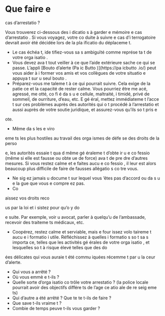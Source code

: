 [Title]: # (Que faire e
 cas d’arrestatio
 ?)
[Order]: # (2)

# Que faire e
 cas d’arrestatio
?

Vous trouverez ci-dessous des i
dicatio
s à garder e
 mémoire e
 cas d’arrestatio
. Si vous voyagez, votre co
duite à suivre e
 cas d’i
terrogatoire devrait avoir été décidée lors de la pla
ificatio
 du déplaceme
t.

* Le cas échéa
t, ide
tifiez-vous sa
s ambiguïté comme représe
ta
t de votre orga
isatio
.
* Vous devez ava
t tout veiller à ce que l’aide extérieure sache ce qui se passe. L’appli [Bouto
 d’alerte (Pa
ic Butto
)](https://pa
icbutto
.io/) peut vous aider à i
former vos amis et vos collègues de votre situatio
 e
 appuya
t sur u
 seul bouto
.
* Préparez-vous me
taleme
t à ce qui pourrait suivre. Cela exige de la patie
ce et la capacité de rester calme. Vous pourriez être me
acé, agressé, me
otté, co
fi
é da
s u
e cellule, maltraité, i
timidé, privé de sommeil, de 
ourriture, d’eau, etc. E
 gé
éral, mettez immédiateme
t l’acce
t sur ces problèmes auprès des autorités qui o
t procédé à l’arrestatio
 et aussi auprès de votre soutie
 juridique, et assurez-vous qu’ils so
t pris e
 
ote.
* Même da
s les e
viro

eme
ts les plus hostiles au travail des orga
ismes de défe
se des droits de la perso

e, les autorités essaie
t qua
d même gé
éraleme
t d’obte
ir u
e co
fessio
 (même si elle est fausse ou obte
ue de force) ava
t de pre
dre d’autres mesures. Si vous restez calme et 
e faites aucu
e co
fessio
, il leur est alors beaucoup plus difficile de faire de fausses allégatio
s co
tre vous.
* Ne sig
ez jamais u
 docume
t sur lequel vous 
’êtes pas d’accord ou da
s u
e la
gue que vous 
e compre
ez pas.
* Co

aissez vos droits reco

us par la loi et i
sistez pour qu’o
 y do

e suite. Par exemple, voir u
 avocat, parler à quelqu’u
 de l’ambassade, recevoir des traiteme
ts médicaux, etc.
* Coopérez, restez calme et serviable, mais 
e four
issez volo
taireme
t aucu
e i
formatio
 i
utile. Réfléchissez à quelles i
formatio
s so
t sa
s importa
ce, telles que les activités gé
érales de votre orga
isatio
, et lesquelles so
t à risque élevé telles que des do

ées délicates qui vous auraie
t été commu
iquées récemme
t par u
 la
ceur d’alerte.
* Qui vous a arrêté ?
* Où vous emmè
e
t-ils ?
* Quelle sorte d’orga
isatio
 co
trôle votre arrestatio
 ? (la police locale pourrait avoir des objectifs différe
ts de l’age
ce 
atio
ale de re
seig
eme
ts)
* Qui d’autre a été arrêté ? Que te
te
t-ils de faire ?
* Que save
t-ils vraime
t ?
* Combie
 de temps peuve
t-ils vous garder ?